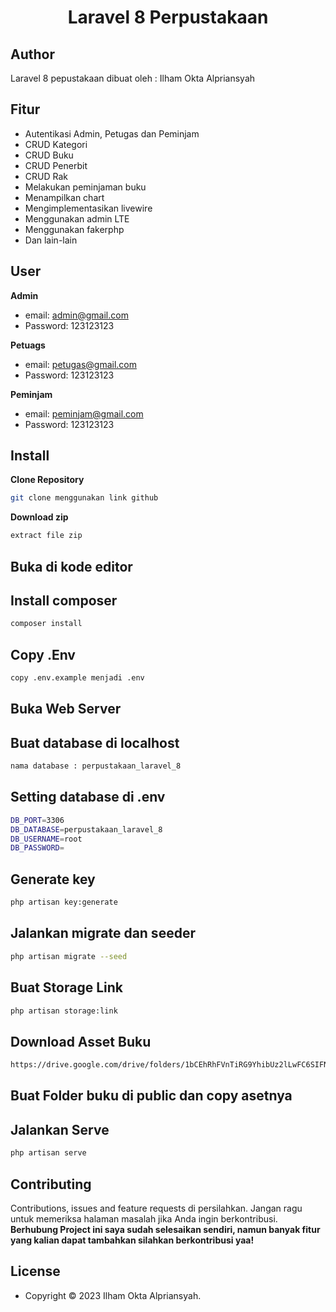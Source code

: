 <h1 align="center">Laravel 8 Perpustakaan</h1>

## Author

Laravel 8 pepustakaan dibuat oleh :
Ilham Okta Alpriansyah

## Fitur 

- Autentikasi Admin, Petugas dan Peminjam
- CRUD Kategori
- CRUD Buku
- CRUD Penerbit
- CRUD Rak
- Melakukan peminjaman buku
- Menampilkan chart
- Mengimplementasikan livewire
- Menggunakan admin LTE
- Menggunakan fakerphp
- Dan lain-lain

## User

**Admin**

- email: admin@gmail.com
- Password: 123123123

**Petuags**

- email: petugas@gmail.com
- Password: 123123123

**Peminjam**

- email: peminjam@gmail.com
- Password: 123123123

## Install

**Clone Repository**

```bash
git clone menggunakan link github
```

**Download zip**

```bash
extract file zip
```

## Buka di kode editor


## Install composer

```bash
composer install
```

## Copy .Env

```bash
copy .env.example menjadi .env
```

## Buka Web Server


## Buat database di localhost 

```bash
nama database : perpustakaan_laravel_8
```

## Setting database di .env

```bash
DB_PORT=3306
DB_DATABASE=perpustakaan_laravel_8
DB_USERNAME=root
DB_PASSWORD=
```

## Generate key

```bash
php artisan key:generate
```

## Jalankan migrate dan seeder

```bash
php artisan migrate --seed
```

## Buat Storage Link

```bash
php artisan storage:link
```

## Download Asset Buku

```bash
https://drive.google.com/drive/folders/1bCEhRhFVnTiRG9YhibUz2lLwFC6SIFNW?usp=sharing
```

## Buat Folder buku di public dan copy asetnya


## Jalankan Serve

```bash
php artisan serve
```

## Contributing

Contributions, issues and feature requests di persilahkan.
Jangan ragu untuk memeriksa halaman masalah jika Anda ingin berkontribusi. **Berhubung Project ini saya sudah selesaikan sendiri, namun banyak fitur yang kalian dapat tambahkan silahkan berkontribusi yaa!**

## License

- Copyright © 2023 Ilham Okta Alpriansyah.
